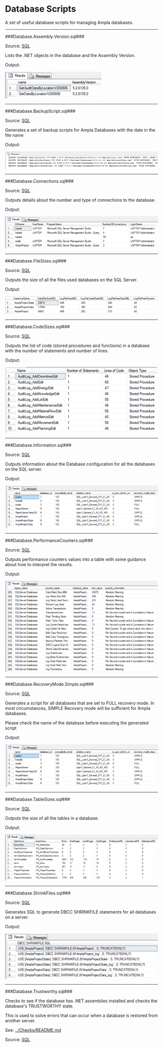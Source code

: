 Database Scripts
===

A set of useful database scripts for managing Ampla databases.

----------

###Database.Assembly.Version.sql###

Source: [SQL](Database.Assembly.Version.sql)

Lists the .NET objects in the database and the Assembly Version.
 
Output:

![SQL Output](../../images/database/Database.Assembly.Version.png)

----------

###Database.BackupScript.sql###

Source: [SQL](Database.BackupScript.sql)

Generates a set of backup scripts for Ampla Databases with the date in the file name
 
Output:

![SQL Output](../../images/database/Database.BackupScript.png)

----------

###Database.Connections.sql###

Source: [SQL](Database.Connections.sql)

Outputs details about the number and type of connections to the database.

Output:

![SQL Output](../../images/database/Database.Connections.png)


----------

###Database.FileSizes.sql###

Source: [SQL](Database.FileSizes.sql)

Outputs the size of all the files used databases on the SQL Server.

Output:

![SQL Output](../../images/database/Database.FileSizes.png)

----------

###Database.CodeSizes.sql###

Source: [SQL](Database.CodeSizes.sql)

Outputs the list of code (stored procedures and functions) in a database with the number of statements and number of lines.

Output:

![SQL Output](../../images/database/Database.CodeSizes.png)

----------

###Database.Information.sql###

Source: [SQL](Database.Information.sql)

Outputs information about the Database configuration for all the databases on the SQL server.

Output:

![SQL Output](../../images/database/Database.Information.png)

----------

###Database.PerformanceCounters.sql###

Source: [SQL](Database.PerformanceCounters.sql)

Outputs performance counters values into a table with some guidance about how to interpret the results.

Output:  


![SQL Output](../../images/database/Database.PerformanceCounters.png)

----------

###Database.RecoveryMode.Simple.sql###

Source: [SQL](Database.RecoveryMode.Simple.sql)

Generates a script for all databases that are set to FULL recovery mode.
In most circumstances, SIMPLE Recovery mode will be sufficient for Ampla databases.

Please check the name of the database before executing the generated script

Output:

![SQL Output](../../images/database/Database.Information.png)

----------

###Database.TableSizes.sql###

Source: [SQL](Database.TableSizes.sql)

Outputs the size of all the tables in a database.

Output:

![SQL Output](../../images/database/Database.TableSizes.png)

----------

###Database.ShrinkFiles.sql###

Source: [SQL](Database.ShrinkFiles.sql)

Generates SQL to generate DBCC SHRINKFILE statements for all databases on a server.

Output:

![SQL Output](../../images/database/Database.ShrinkFiles.png)

----------

###Database.Trustworthy.sql###

Checks to see if the database has .NET assemblies installed and checks the database's TRUSTWORTHY state.

This is used to solve errors that can occur when a database is restored from another server.

See: [../Checks/README.md](../Checks)

Source: [SQL](../Checks/Database.Trustworthy.sql)
